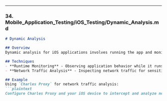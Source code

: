 
---

### 34. **Mobile_Application_Testing/iOS_Testing/Dynamic_Analysis.md**

```markdown
# Dynamic Analysis

## Overview
Dynamic analysis for iOS applications involves running the app and monitoring its runtime behavior to identify vulnerabilities and insecure interactions.

## Techniques
- **Runtime Monitoring** - Observing application behavior while it runs.
- **Network Traffic Analysis** - Inspecting network traffic for sensitive data exposure.

## Example
Using `Charles Proxy` for network traffic analysis:
```plaintext
Configure Charles Proxy and your iOS device to intercept and analyze network traffic.

